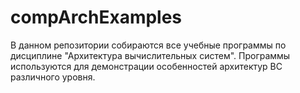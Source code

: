 # compArchExamples

В данном репозитории собираются все учебные программы по дисциплине "Архитектура вычислительных систем".
Программы используются для демонстрации особенностей архитектур ВС различного уровня.
